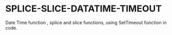 # SPLICE-SLICE-DATATIME-TIMEOUT
Date Time function , splice and slice functions, using SetTimeout  function in code.
